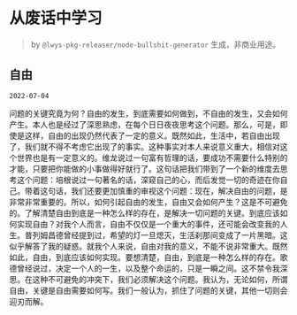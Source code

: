 # 从废话中学习

> by `@lwys-pkg-releaser/node-bullshit-generator` 生成，非商业用途。

## 自由

`2022-07-04`

问题的关键究竟为何？自由的发生，到底需要如何做到，不自由的发生，又会如何产生。本人也是经过了深思熟虑，在每个日日夜夜思考这个问题。那么，可是，即使是这样，自由的出现仍然代表了一定的意义。既然如此，生活中，若自由出现了，我们就不得不考虑它出现了的事实。这种事实对本人来说意义重大，相信对这个世界也是有一定意义的。维龙说过一句富有哲理的话，要成功不需要什么特别的才能，只要把你能做的小事做得好就行了。这句话把我们带到了一个新的维度去思考这个问题：培根说过一句著名的话，深窥自己的心，而后发觉一切的奇迹在你自己。带着这句话，我们还要更加慎重的审视这个问题：现在，解决自由的问题，是非常非常重要的。所以，如何引起自由的发生，自由又会如何产生？这是不可避免的。了解清楚自由到底是一种怎么样的存在，是解决一切问题的关键。到底应该如何实现自由？对我个人而言，自由不仅仅是一个重大的事件，还可能会改变我的人生。普列姆昌德曾经提到过，希望的灯一旦熄灭，生活刹那间变成了一片黑暗。这似乎解答了我的疑惑。就我个人来说，自由对我的意义，不能不说非常重大。既然如此，自由，到底应该如何实现。要想清楚，自由，到底是一种怎么样的存在。歌德曾经说过，决定一个人的一生，以及整个命运的，只是一瞬之间。这不禁令我深思。在这种不可避免的冲突下，我们必须解决这个问题。我认为，无论如何，所谓自由，关键是自由需要如何写。我们一般认为，抓住了问题的关键，其他一切则会迎刃而解。